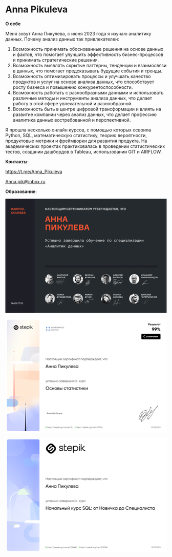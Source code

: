 # Anna Pikuleva

__О себе__

Меня зовут Анна Пикулева, с июня 2023 года я изучаю аналитику данных. Почему анализ данных так привлекателен:
1. Возможность принимать обоснованные решения на основе данных и фактов, что помогает улучшить эффективность бизнес-процессов и принимать стратегические решения.
2. Возможность выявлять скрытые паттерны, тенденции и взаимосвязи в данных, что помогает предсказывать будущие события и тренды.
3. Возможность оптимизировать процессы и улучшать качество продуктов и услуг на основе анализа данных, что способствует росту бизнеса и повышению конкурентоспособности.
4. Возможность работать с разнообразными данными и использовать различные методы и инструменты анализа данных, что делает работу в этой сфере увлекательной и разнообразной.
5. Возможность быть в центре цифровой трансформации и влиять на развитие компании через анализ данных, что делает профессию аналитика данных востребованной и перспективной.

Я прошла несколько онлайн курсов, с помощью которых освоила Python, SQL, математическую статистику, теорию вероятности, продуктовые метрики и фреймворки для развития продукта. На академических проектах практиковалась в проведении статистических тестов, создании дашбордов в Tableau, использовании GIT и AIRFLOW.

__Контакты__:

https://t.me/Anna_Pikuleva 

Anna.pik@inbox.ru

__Образование__:

![Analitik data](https://github.com/Anna-Pik/Anna-Pik/blob/main/Аналитик%20данных.png)

![Statistica](https://github.com/Anna-Pik/Anna-Pik/blob/main/Основы%20статистики_Stepik.png)

![SQL](https://github.com/Anna-Pik/Anna-Pik/blob/main/SQL_Stepik.png)
